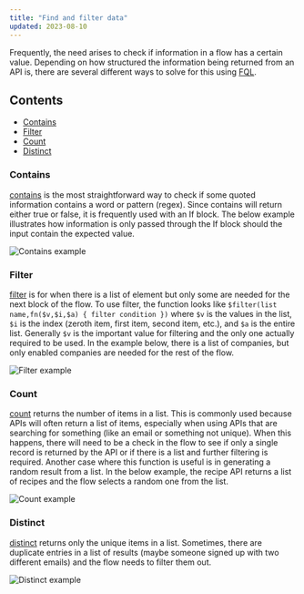 ```yaml
---
title: "Find and filter data"
updated: 2023-08-10
---
```


Frequently, the need arises to check if information in a flow has a certain value. Depending on how structured the information being returned from an API is, there are several different ways to solve for this using [FQL](../../flows-query-language/introduction-to-fql/).

## Contents

* [Contains](#contains)
* [Filter](#filter)
* [Count](#count)
* [Distinct](#distinct)

### Contains

[contains](../../flows-query-language/function-reference/#contains) is the most straightforward way to check if some quoted information contains a word or pattern (regex). Since contains will return either true or false, it is frequently used with an If block. The below example illustrates how information is only passed through the If block should the input contain the expected value.

<img src="https://assets.postman.com/postman-labs-docs/concepts/contains-example.png" alt="Contains example" fetchpriority="low" loading="lazy" />

### Filter

[filter](../../flows-query-language/function-reference/#filter) is for when there is a list of element but only some are needed for the next block of the flow. To use filter, the function looks like `$filter(list name,fn($v,$i,$a) { filter condition })` where `$v` is the values in the list, `$i` is the index (zeroth item, first item, second item, etc.), and `$a` is the entire list. Generally `$v` is the important value for filtering and the only one actually required to be used. In the example below, there is a list of companies, but only enabled companies are needed for the rest of the flow.

<img src="https://assets.postman.com/postman-labs-docs/concepts/filter-example.png" alt="Filter example" fetchpriority="low" loading="lazy" />

### Count

[count](../../flows-query-language/function-reference/#count) returns the number of items in a list. This is commonly used because APIs will often return a list of items, especially when using APIs that are searching for something (like an email or something not unique). When this happens, there will need to be a check in the flow to see if only a single record is returned by the API or if there is a list and further filtering is required. Another case where this function is useful is in generating a random result from a list. In the below example, the recipe API returns a list of recipes and the flow selects a random one from the list.

<img src="https://assets.postman.com/postman-labs-docs/concepts/count-example.png" alt="Count example" fetchpriority="low" loading="lazy" />

### Distinct

[distinct](../../flows-query-language/function-reference/#distinct) returns only the unique items in a list. Sometimes, there are duplicate entries in a list of results (maybe someone signed up with two different emails) and the flow needs to filter them out.

<img src="https://assets.postman.com/postman-labs-docs/concepts/distinct-example.png" alt="Distinct example" fetchpriority="low" loading="lazy" />
